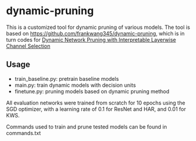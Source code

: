 # dynamic-pruning

This is a customized tool for dynamic pruning of various models.
The tool is based on https://github.com/frankwang345/dynamic-pruning, which is in turn codes for [Dynamic Network Pruning with Interpretable Layerwise Channel Selection](https://aaai.org/ojs/index.php/AAAI/article/view/6098)

## Usage

- train_baseline.py: pretrain baseline models
- main.py: train dynamic models with decision units
- finetune.py: pruning models based on dynamic pruning method

All evaluation networks were trained from scratch for 10 epochs using the SGD optimizer, with a learning rate of 0.1 for ResNet and HAR, and 0.01 for KWS.

Commands used to train and prune tested models can be found in commands.txt
